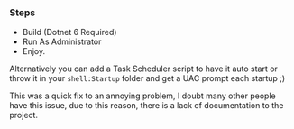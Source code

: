 ### Steps
* Build (Dotnet 6 Required)
* Run As Administrator
* Enjoy.

Alternatively you can add a Task Scheduler script to have it auto start or throw it in your `shell:Startup` folder and get a UAC prompt each startup ;)

This was a quick fix to an annoying problem, I doubt many other people have this issue, due to this reason, there is a lack of documentation to the project.